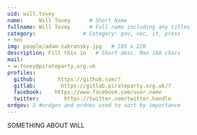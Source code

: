 ```yaml
---
uid: will.tovey
name:     Will Tovey      # Short Name
fullname: Will Tovey      # Full name including any titles
category:               # Category: gov, nec, it, press
- nec
img: people/adam-zabransky.jpg   # 165 x 220
description: Fill this in   # Short desc. Max 160 chars
mail:
- w.tovey@pirateparty.org.uk
profiles:
  github:       https://github.com/?
  gitlab:        https://gitlab.pirateparty.org.uk/?
  facebook:    https://www.facebook.com/user.name
  twitter:        https://twitter.com/twitter.handle
ordgov: 2 #ordgov and ordnec used to sort by importance
---
```


SOMETHING ABOUT WILL
